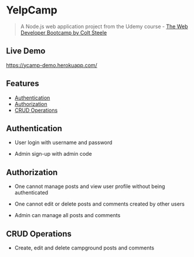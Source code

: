 # YelpCamp
> A Node.js web application project from the Udemy course - [The Web Developer Bootcamp by Colt Steele](https://www.udemy.com/the-web-developer-bootcamp/)

## Live Demo
https://ycamp-demo.herokuapp.com/

## Features
- [Authentication](#authentication)
- [Authorization](#authorization)
- [CRUD Operations](#crud-operations)


## Authentication
  * User login with username and password

  * Admin sign-up with admin code
## Authorization
  * One cannot manage posts and view user profile without being authenticated

  * One cannot edit or delete posts and comments created by other users

  * Admin can manage all posts and comments
## CRUD Operations
  * Create, edit and delete campground posts and comments
  
